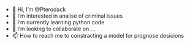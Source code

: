 - 👋 Hi, I’m @Pterodack
- 👀 I’m interested in analise of criminal issues
- 🌱 I’m currently learning python code
- 💞️ I’m looking to collaborate on ...
- 📫 How to reach me to constracting a model for prognose desicions

<!---
Pterodack/Pterodack is a ✨ special ✨ repository because its `README.md` (this file) appears on your GitHub profile.
You can click the Preview link to take a look at your changes.
--->
